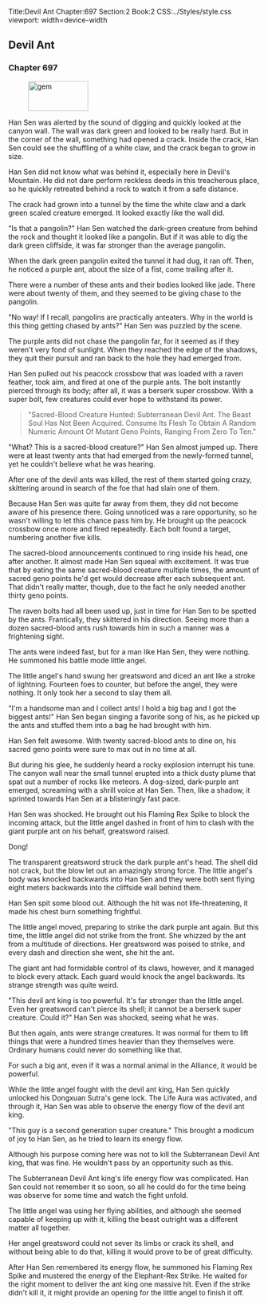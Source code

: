 Title:Devil Ant 
Chapter:697 
Section:2 
Book:2 
CSS:../Styles/style.css 
viewport: width=device-width
  
## Devil Ant
### Chapter 697 
<figure>
	<img src="../Images/gem.gif" alt="gem" id="gem" width="120" height="60" />
</figure>
  

  
  Han Sen was alerted by the sound of digging and quickly looked at the canyon wall. The wall was dark green and looked to be really hard. But in the corner of the wall, something had opened a crack. Inside the crack, Han Sen could see the shuffling of a white claw, and the crack began to grow in size.

Han Sen did not know what was behind it, especially here in Devil's Mountain. He did not dare perform reckless deeds in this treacherous place, so he quickly retreated behind a rock to watch it from a safe distance.

The crack had grown into a tunnel by the time the white claw and a dark green scaled creature emerged. It looked exactly like the wall did.

"Is that a pangolin?" Han Sen watched the dark-green creature from behind the rock and thought it looked like a pangolin. But if it was able to dig the dark green cliffside, it was far stronger than the average pangolin.

When the dark green pangolin exited the tunnel it had dug, it ran off. Then, he noticed a purple ant, about the size of a fist, come trailing after it.

There were a number of these ants and their bodies looked like jade. There were about twenty of them, and they seemed to be giving chase to the pangolin.

"No way! If I recall, pangolins are practically anteaters. Why in the world is this thing getting chased by ants?" Han Sen was puzzled by the scene.

The purple ants did not chase the pangolin far, for it seemed as if they weren't very fond of sunlight. When they reached the edge of the shadows, they quit their pursuit and ran back to the hole they had emerged from.

Han Sen pulled out his peacock crossbow that was loaded with a raven feather, took aim, and fired at one of the purple ants. The bolt instantly pierced through its body; after all, it was a berserk super crossbow. With a super bolt, few creatures could ever hope to withstand its power.

> "Sacred-Blood Creature Hunted: Subterranean Devil Ant. The Beast Soul Has Not Been Acquired. Consume Its Flesh To Obtain A Random Numeric Amount Of Mutant Geno Points, Ranging From Zero To Ten."

"What? This is a sacred-blood creature?" Han Sen almost jumped up. There were at least twenty ants that had emerged from the newly-formed tunnel, yet he couldn't believe what he was hearing.

After one of the devil ants was killed, the rest of them started going crazy, skittering around in search of the foe that had slain one of them.

Because Han Sen was quite far away from them, they did not become aware of his presence there. Going unnoticed was a rare opportunity, so he wasn't willing to let this chance pass him by. He brought up the peacock crossbow once more and fired repeatedly. Each bolt found a target, numbering another five kills.

The sacred-blood announcements continued to ring inside his head, one after another. It almost made Han Sen squeal with excitement. It was true that by eating the same sacred-blood creature multiple times, the amount of sacred geno points he'd get would decrease after each subsequent ant. That didn't really matter, though, due to the fact he only needed another thirty geno points.

The raven bolts had all been used up, just in time for Han Sen to be spotted by the ants. Frantically, they skittered in his direction. Seeing more than a dozen sacred-blood ants rush towards him in such a manner was a frightening sight.

The ants were indeed fast, but for a man like Han Sen, they were nothing. He summoned his battle mode little angel.

The little angel's hand swung her greatsword and diced an ant like a stroke of lightning. Fourteen foes to counter, but before the angel, they were nothing. It only took her a second to slay them all.

"I'm a handsome man and I collect ants! I hold a big bag and I got the biggest ants!" Han Sen began singing a favorite song of his, as he picked up the ants and stuffed them into a bag he had brought with him.

Han Sen felt awesome. With twenty sacred-blood ants to dine on, his sacred geno points were sure to max out in no time at all.

But during his glee, he suddenly heard a rocky explosion interrupt his tune. The canyon wall near the small tunnel erupted into a thick dusty plume that spat out a number of rocks like meteors. A dog-sized, dark-purple ant emerged, screaming with a shrill voice at Han Sen. Then, like a shadow, it sprinted towards Han Sen at a blisteringly fast pace.

Han Sen was shocked. He brought out his Flaming Rex Spike to block the incoming attack, but the little angel dashed in front of him to clash with the giant purple ant on his behalf, greatsword raised.

Dong!

The transparent greatsword struck the dark purple ant's head. The shell did not crack, but the blow let out an amazingly strong force. The little angel's body was knocked backwards into Han Sen and they were both sent flying eight meters backwards into the cliffside wall behind them.

Han Sen spit some blood out. Although the hit was not life-threatening, it made his chest burn something frightful.

The little angel moved, preparing to strike the dark purple ant again. But this time, the little angel did not strike from the front. She whizzed by the ant from a multitude of directions. Her greatsword was poised to strike, and every dash and direction she went, she hit the ant.

The giant ant had formidable control of its claws, however, and it managed to block every attack. Each guard would knock the angel backwards. Its strange strength was quite weird.

"This devil ant king is too powerful. It's far stronger than the little angel. Even her greatsword can't pierce its shell; it cannot be a berserk super creature. Could it?" Han Sen was shocked, seeing what he was.

But then again, ants were strange creatures. It was normal for them to lift things that were a hundred times heavier than they themselves were. Ordinary humans could never do something like that.

For such a big ant, even if it was a normal animal in the Alliance, it would be powerful.

While the little angel fought with the devil ant king, Han Sen quickly unlocked his Dongxuan Sutra's gene lock. The Life Aura was activated, and through it, Han Sen was able to observe the energy flow of the devil ant king.

"This guy is a second generation super creature." This brought a modicum of joy to Han Sen, as he tried to learn its energy flow.

Although his purpose coming here was not to kill the Subterranean Devil Ant king, that was fine. He wouldn't pass by an opportunity such as this.

The Subterranean Devil Ant king's life energy flow was complicated. Han Sen could not remember it so soon, so all he could do for the time being was observe for some time and watch the fight unfold.

The little angel was using her flying abilities, and although she seemed capable of keeping up with it, killing the beast outright was a different matter all together.

Her angel greatsword could not sever its limbs or crack its shell, and without being able to do that, killing it would prove to be of great difficulty.

After Han Sen remembered its energy flow, he summoned his Flaming Rex Spike and mustered the energy of the Elephant-Rex Strike. He waited for the right moment to deliver the ant king one massive hit. Even if the strike didn't kill it, it might provide an opening for the little angel to finish it off.
